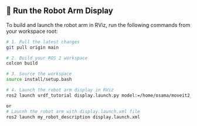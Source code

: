 ## 🚀 Run the Robot Arm Display

To build and launch the robot arm in RViz, run the following commands from your workspace root:

```bash
# 1. Pull the latest changes
git pull origin main

# 2. Build your ROS 2 workspace
colcon build

# 3. Source the workspace
source install/setup.bash

# 4. Launch the robot arm display in RViz
ros2 launch urdf_tutorial display.launch.py model:=/home/osama/moveit2_ws/src/my_robot_description/urdf/arm2arm.urdf.xacro

or 
# Laucnh the robot arm with display.launch.xml file
ros2 launch my_robot_description display.launch.xml